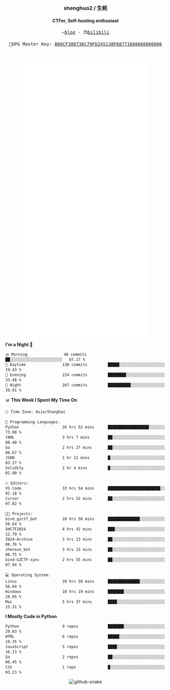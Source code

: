 <h3 align="center"> shenghuo2 / 生蚝 </h3>
<h4 align="center" >CTFer, Self-hosting enthusiast</h3>


<p align="center">
  <samp>
    ✍️<a href="https://blog.shenghuo2.top/">blog</a> -
    📺<a href="https://space.bilibili.com/85894935">bilibili</a>
  </samp>
</p>
<p align="center">
  <samp>
     🔐GPG Master Key: <a align="center" href="https://github.com/shenghuo2.gpg">B66CF308736C79FD245138F68771666666666666</a>
  </samp>
</p>
<br>
<p align="center">
  <a href="https://github.com/shenghuo2">
    <img width="400" align="top" src="https://github.com/shenghuo2/shenghuo2/blob/main/metrics.left.svg" />
  </a>
  <a href="https://github.com/shenghuo2">
    <img width="400" align="top" src="https://github.com/shenghuo2/shenghuo2/blob/main/metrics.right.svg" />
  </a>
</p>


<!--START_SECTION:waka-->
**I'm a Night 🦉** 

```text
🌞 Morning                48 commits          ██░░░░░░░░░░░░░░░░░░░░░░░   07.17 % 
🌆 Daytime                130 commits         █████░░░░░░░░░░░░░░░░░░░░   19.43 % 
🌃 Evening                224 commits         ████████░░░░░░░░░░░░░░░░░   33.48 % 
🌙 Night                  267 commits         ██████████░░░░░░░░░░░░░░░   39.91 % 
```


📊 **This Week I Spent My Time On** 

```text
🕑︎ Time Zone: Asia/Shanghai

💬 Programming Languages: 
Python                   26 hrs 52 mins      ██████████████████░░░░░░░   73.08 % 
YAML                     3 hrs 7 mins        ██░░░░░░░░░░░░░░░░░░░░░░░   08.48 % 
Go                       2 hrs 27 mins       ██░░░░░░░░░░░░░░░░░░░░░░░   06.67 % 
JSON                     1 hr 12 mins        █░░░░░░░░░░░░░░░░░░░░░░░░   03.27 % 
Solidity                 1 hr 4 mins         █░░░░░░░░░░░░░░░░░░░░░░░░   02.90 % 

🔥 Editors: 
VS Code                  33 hrs 54 mins      ███████████████████████░░   92.18 % 
Cursor                   2 hrs 52 mins       ██░░░░░░░░░░░░░░░░░░░░░░░   07.82 % 

🐱‍💻 Projects: 
bind_gzctf_bot           20 hrs 50 mins      ██████████████░░░░░░░░░░░   56.64 % 
SHCTF2024                4 hrs 42 mins       ███░░░░░░░░░░░░░░░░░░░░░░   12.79 % 
2024-Archive             3 hrs 13 mins       ██░░░░░░░░░░░░░░░░░░░░░░░   08.76 % 
zhenxun_bot              3 hrs 13 mins       ██░░░░░░░░░░░░░░░░░░░░░░░   08.75 % 
bind-GZCTF-sync          2 hrs 55 mins       ██░░░░░░░░░░░░░░░░░░░░░░░   07.94 % 

💻 Operating System: 
Linux                    20 hrs 50 mins      ██████████████░░░░░░░░░░░   56.64 % 
Windows                  10 hrs 19 mins      ███████░░░░░░░░░░░░░░░░░░   28.05 % 
Mac                      5 hrs 37 mins       ████░░░░░░░░░░░░░░░░░░░░░   15.31 % 
```

**I Mostly Code in Python** 

```text
Python                   9 repos             ███████░░░░░░░░░░░░░░░░░░   29.03 % 
HTML                     6 repos             █████░░░░░░░░░░░░░░░░░░░░   19.35 % 
JavaScript               5 repos             ████░░░░░░░░░░░░░░░░░░░░░   16.13 % 
Go                       2 repos             ██░░░░░░░░░░░░░░░░░░░░░░░   06.45 % 
CSS                      1 repo              █░░░░░░░░░░░░░░░░░░░░░░░░   03.23 % 
```




<!--END_SECTION:waka-->


<div align="center">
  <picture>
    <source media="(prefers-color-scheme: dark)" srcset="https://gist.githubusercontent.com/shenghuo2/bfce20b14ab0484cef03bae6e60e0b3a/raw/github-snake-dark.svg" />
    <source media="(prefers-color-scheme: light)" srcset="https://gist.githubusercontent.com/shenghuo2/bfce20b14ab0484cef03bae6e60e0b3a/raw/github-snake.svg" />
    <img alt="github-snake" src="https://gist.githubusercontent.com/shenghuo2/bfce20b14ab0484cef03bae6e60e0b3a/raw/github-snake.svg" />
  </picture>
</div>

<!--
**shenghuo2/shenghuo2** is a ✨ _special_ ✨ repository because its `README.md` (this file) appears on your GitHub profile.

Here are some ideas to get you started:

- 🔭 I’m currently working on ...
- 🌱 I’m currently learning ...
- 👯 I’m looking to collaborate on ...
- 🤔 I’m looking for help with ...
- 💬 Ask me about ...
- 📫 How to reach me: ...
- 😄 Pronouns: ...
- ⚡ Fun fact: ...
-->
